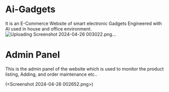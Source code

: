 # Ai-Gadgets
It is an E-Commerce Website of smart electronic Gadgets Engineered with AI used in house and office environment.![Uploading Screenshot 2024-04-26 003022.png…]()
# Admin Panel
This is the admin panel of the website which is used to monitor the product listing, Adding, and order maintenance etc..

(<Screenshot 2024-04-26 002652.png>)
